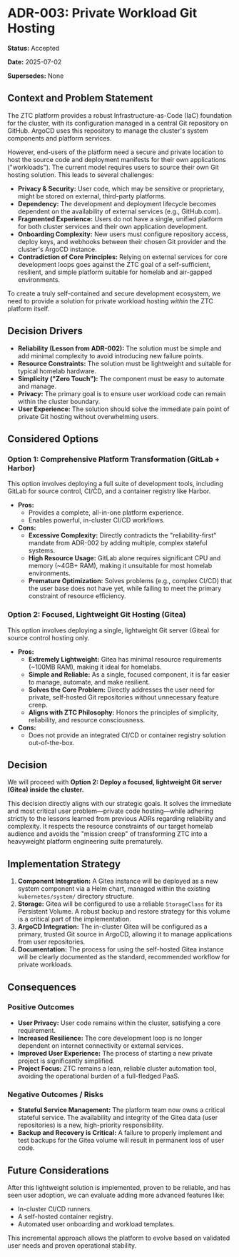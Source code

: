 # ADR-003: Private Workload Git Hosting

**Status:** Accepted

**Date:** 2025-07-02

**Supersedes:** None

## Context and Problem Statement

The ZTC platform provides a robust Infrastructure-as-Code (IaC) foundation for the cluster, with its configuration managed in a central Git repository on GitHub. ArgoCD uses this repository to manage the cluster's system components and platform services.

However, end-users of the platform need a secure and private location to host the source code and deployment manifests for their own applications ("workloads"). The current model requires users to source their own Git hosting solution. This leads to several challenges:

*   **Privacy & Security:** User code, which may be sensitive or proprietary, might be stored on external, third-party platforms.
*   **Dependency:** The development and deployment lifecycle becomes dependent on the availability of external services (e.g., GitHub.com).
*   **Fragmented Experience:** Users do not have a single, unified platform for both cluster services and their own application development.
*   **Onboarding Complexity:** New users must configure repository access, deploy keys, and webhooks between their chosen Git provider and the cluster's ArgoCD instance.
*   **Contradiction of Core Principles:** Relying on external services for core development loops goes against the ZTC goal of a self-sufficient, resilient, and simple platform suitable for homelab and air-gapped environments.

To create a truly self-contained and secure development ecosystem, we need to provide a solution for private workload hosting *within* the ZTC platform itself.

## Decision Drivers

*   **Reliability (Lesson from ADR-002):** The solution must be simple and add minimal complexity to avoid introducing new failure points.
*   **Resource Constraints:** The solution must be lightweight and suitable for typical homelab hardware.
*   **Simplicity ("Zero Touch"):** The component must be easy to automate and manage.
*   **Privacy:** The primary goal is to ensure user workload code can remain within the cluster boundary.
*   **User Experience:** The solution should solve the immediate pain point of private Git hosting without overwhelming users.

## Considered Options

### Option 1: Comprehensive Platform Transformation (GitLab + Harbor)

This option involves deploying a full suite of development tools, including GitLab for source control, CI/CD, and a container registry like Harbor.

*   **Pros:**
    *   Provides a complete, all-in-one platform experience.
    *   Enables powerful, in-cluster CI/CD workflows.
*   **Cons:**
    *   **Excessive Complexity:** Directly contradicts the "reliability-first" mandate from ADR-002 by adding multiple, complex stateful systems.
    *   **High Resource Usage:** GitLab alone requires significant CPU and memory (~4GB+ RAM), making it unsuitable for most homelab environments.
    *   **Premature Optimization:** Solves problems (e.g., complex CI/CD) that the user base does not have yet, while failing to meet the primary constraint of resource efficiency.

### Option 2: Focused, Lightweight Git Hosting (Gitea)

This option involves deploying a single, lightweight Git server (Gitea) for source control hosting only.

*   **Pros:**
    *   **Extremely Lightweight:** Gitea has minimal resource requirements (~100MB RAM), making it ideal for homelabs.
    *   **Simple and Reliable:** As a single, focused component, it is far easier to manage, automate, and make resilient.
    *   **Solves the Core Problem:** Directly addresses the user need for private, self-hosted Git repositories without unnecessary feature creep.
    *   **Aligns with ZTC Philosophy:** Honors the principles of simplicity, reliability, and resource consciousness.
*   **Cons:**
    *   Does not provide an integrated CI/CD or container registry solution out-of-the-box.

## Decision

We will proceed with **Option 2: Deploy a focused, lightweight Git server (Gitea) inside the cluster.**

This decision directly aligns with our strategic goals. It solves the immediate and most critical user problem—private code hosting—while adhering strictly to the lessons learned from previous ADRs regarding reliability and complexity. It respects the resource constraints of our target homelab audience and avoids the "mission creep" of transforming ZTC into a heavyweight platform engineering suite prematurely.

## Implementation Strategy

1.  **Component Integration:** A Gitea instance will be deployed as a new system component via a Helm chart, managed within the existing `kubernetes/system/` directory structure.
2.  **Storage:** Gitea will be configured to use a reliable `StorageClass` for its Persistent Volume. A robust backup and restore strategy for this volume is a critical part of the implementation.
3.  **ArgoCD Integration:** The in-cluster Gitea will be configured as a primary, trusted Git source in ArgoCD, allowing it to manage applications from user repositories.
4.  **Documentation:** The process for using the self-hosted Gitea instance will be clearly documented as the standard, recommended workflow for private workloads.

## Consequences

### Positive Outcomes

*   **User Privacy:** User code remains within the cluster, satisfying a core requirement.
*   **Increased Resilience:** The core development loop is no longer dependent on internet connectivity or external services.
*   **Improved User Experience:** The process of starting a new private project is significantly simplified.
*   **Project Focus:** ZTC remains a lean, reliable cluster automation tool, avoiding the operational burden of a full-fledged PaaS.

### Negative Outcomes / Risks

*   **Stateful Service Management:** The platform team now owns a critical stateful service. The availability and integrity of the Gitea data (user repositories) is a new, high-priority responsibility.
*   **Backup and Recovery is Critical:** A failure to properly implement and test backups for the Gitea volume will result in permanent loss of user code.

## Future Considerations

After this lightweight solution is implemented, proven to be reliable, and has seen user adoption, we can evaluate adding more advanced features like:

*   In-cluster CI/CD runners.
*   A self-hosted container registry.
*   Automated user onboarding and workload templates.

This incremental approach allows the platform to evolve based on validated user needs and proven operational stability.